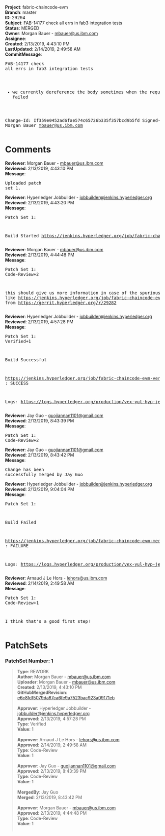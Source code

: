 <strong>Project</strong>: fabric-chaincode-evm<br><strong>Branch</strong>: master<br><strong>ID</strong>: 29294<br><strong>Subject</strong>: FAB-14177 check all errs in fab3 integration tests<br><strong>Status</strong>: MERGED<br><strong>Owner</strong>: Morgan Bauer - mbauer@us.ibm.com<br><strong>Assignee</strong>:<br><strong>Created</strong>: 2/13/2019, 4:43:10 PM<br><strong>LastUpdated</strong>: 2/14/2019, 2:49:58 AM<br><strong>CommitMessage</strong>:<br><pre>FAB-14177 check all errs in fab3 integration tests

 - we currently dereference the body sometimes when the request has failed

Change-Id: If359e0452ad6fae574c65726b335f357bcd9b5fd
Signed-off-by: Morgan Bauer <mbauer@us.ibm.com>
</pre><h1>Comments</h1><strong>Reviewer</strong>: Morgan Bauer - mbauer@us.ibm.com<br><strong>Reviewed</strong>: 2/13/2019, 4:43:10 PM<br><strong>Message</strong>: <pre>Uploaded patch set 1.</pre><strong>Reviewer</strong>: Hyperledger Jobbuilder - jobbuilder@jenkins.hyperledger.org<br><strong>Reviewed</strong>: 2/13/2019, 4:43:20 PM<br><strong>Message</strong>: <pre>Patch Set 1:

Build Started https://jenkins.hyperledger.org/job/fabric-chaincode-evm-verify-x86_64/158/</pre><strong>Reviewer</strong>: Morgan Bauer - mbauer@us.ibm.com<br><strong>Reviewed</strong>: 2/13/2019, 4:44:48 PM<br><strong>Message</strong>: <pre>Patch Set 1: Code-Review+2

this should give us more information in case of the spurious failure like https://jenkins.hyperledger.org/job/fabric-chaincode-evm-verify-x86_64/156/ from https://gerrit.hyperledger.org/r/29282</pre><strong>Reviewer</strong>: Hyperledger Jobbuilder - jobbuilder@jenkins.hyperledger.org<br><strong>Reviewed</strong>: 2/13/2019, 4:57:28 PM<br><strong>Message</strong>: <pre>Patch Set 1: Verified+1

Build Successful 

https://jenkins.hyperledger.org/job/fabric-chaincode-evm-verify-x86_64/158/ : SUCCESS

Logs: https://logs.hyperledger.org/production/vex-yul-hyp-jenkins-3/fabric-chaincode-evm-verify-x86_64/158</pre><strong>Reviewer</strong>: Jay Guo - guojiannan1101@gmail.com<br><strong>Reviewed</strong>: 2/13/2019, 8:43:39 PM<br><strong>Message</strong>: <pre>Patch Set 1: Code-Review+2</pre><strong>Reviewer</strong>: Jay Guo - guojiannan1101@gmail.com<br><strong>Reviewed</strong>: 2/13/2019, 8:43:42 PM<br><strong>Message</strong>: <pre>Change has been successfully merged by Jay Guo</pre><strong>Reviewer</strong>: Hyperledger Jobbuilder - jobbuilder@jenkins.hyperledger.org<br><strong>Reviewed</strong>: 2/13/2019, 9:04:04 PM<br><strong>Message</strong>: <pre>Patch Set 1:

Build Failed 

https://jenkins.hyperledger.org/job/fabric-chaincode-evm-merge-x86_64/19/ : FAILURE

Logs: https://logs.hyperledger.org/production/vex-yul-hyp-jenkins-3/fabric-chaincode-evm-merge-x86_64/19</pre><strong>Reviewer</strong>: Arnaud J Le Hors - lehors@us.ibm.com<br><strong>Reviewed</strong>: 2/14/2019, 2:49:58 AM<br><strong>Message</strong>: <pre>Patch Set 1: Code-Review+1

I think that's a good first step!</pre><h1>PatchSets</h1><h3>PatchSet Number: 1</h3><blockquote><strong>Type</strong>: REWORK<br><strong>Author</strong>: Morgan Bauer - mbauer@us.ibm.com<br><strong>Uploader</strong>: Morgan Bauer - mbauer@us.ibm.com<br><strong>Created</strong>: 2/13/2019, 4:43:10 PM<br><strong>GitHubMergedRevision</strong>: [e6c8fdf5079da87ca6fe9a7523bac923a09171eb](https://github.com/hyperledger/fabric-chaincode-evm/commit/e6c8fdf5079da87ca6fe9a7523bac923a09171eb)<br><br><strong>Approver</strong>: Hyperledger Jobbuilder - jobbuilder@jenkins.hyperledger.org<br><strong>Approved</strong>: 2/13/2019, 4:57:28 PM<br><strong>Type</strong>: Verified<br><strong>Value</strong>: 1<br><br><strong>Approver</strong>: Arnaud J Le Hors - lehors@us.ibm.com<br><strong>Approved</strong>: 2/14/2019, 2:49:58 AM<br><strong>Type</strong>: Code-Review<br><strong>Value</strong>: 1<br><br><strong>Approver</strong>: Jay Guo - guojiannan1101@gmail.com<br><strong>Approved</strong>: 2/13/2019, 8:43:39 PM<br><strong>Type</strong>: Code-Review<br><strong>Value</strong>: 1<br><br><strong>MergedBy</strong>: Jay Guo<br><strong>Merged</strong>: 2/13/2019, 8:43:42 PM<br><br><strong>Approver</strong>: Morgan Bauer - mbauer@us.ibm.com<br><strong>Approved</strong>: 2/13/2019, 4:44:48 PM<br><strong>Type</strong>: Code-Review<br><strong>Value</strong>: 1<br><br></blockquote>
